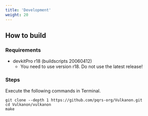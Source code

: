 ```yaml
---
title: 'Development'
weight: 20
---
```


## How to build

### Requirements

-   devkitPro r18 (buildscripts 20060412)
    -   You need to use version r18. Do not use the latest release!

### Steps

Execute the following commands in Terminal.

```shell
git clone --depth 1 https://github.com/pqrs-org/Vulkanon.git
cd Vulkanon/vulkanon
make
```
